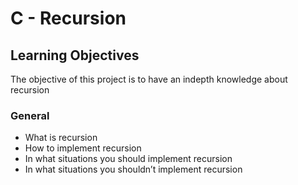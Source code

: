 # C - Recursion

## Learning Objectives
The objective of this project is to have an indepth knowledge about recursion
### General
- What is recursion
- How to implement recursion
- In what situations you should implement recursion
- In what situations you shouldn’t implement recursion
